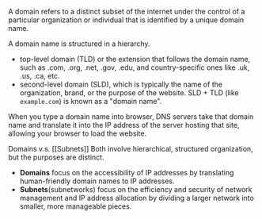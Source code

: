 A domain refers to a distinct subset of the internet under the control of a particular organization or individual that is identified by a unique domain name.

A domain name is structured in a hierarchy.
- top-level domain (TLD) or the extension that follows the domain name, such as .com, .org, .net, .gov, .edu, and country-specific ones like .uk, .us, .ca, etc. 
- second-level domain (SLD), which is typically the name of the organization, brand, or the purpose of the website. SLD + TLD (like `example.com`) is known as a "domain name".

When you type a domain name into browser, DNS servers take that domain name and translate it into the IP address of the server hosting that site, allowing your browser to load the website.

Domains v.s. [[Subnets]]
Both involve hierarchical, structured organization, but the purposes are distinct. 
- **Domains** focus on the accessibility of IP addresses by translating human-friendly domain names to IP addresses. 
- **Subnets**(subnetworks) focus on the efficiency and security of network management and IP address allocation by dividing a larger network into smaller, more manageable pieces.
